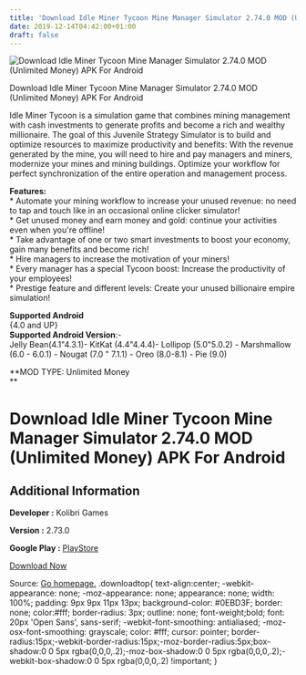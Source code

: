 ```yaml
---
title: 'Download Idle Miner Tycoon Mine Manager Simulator 2.74.0 MOD (Unlimited Money) APK For Android'
date: 2019-12-14T04:42:00+01:00
draft: false
---
```


![Download Idle Miner Tycoon Mine Manager Simulator 2.74.0 MOD (Unlimited Money) APK For Android](https://i0.wp.com/apkhome.net/wp-content/uploads/2019/11/Idle-Miner-Tycoon-Mine-Manager-Simulator-2.74.0-Mod-Unlimited-Money.png "Download Idle Miner Tycoon Mine Manager Simulator 2.74.0 MOD (Unlimited Money) APK For Android")

  

Download Idle Miner Tycoon Mine Manager Simulator 2.74.0 MOD (Unlimited Money) APK For Android

Idle Miner Tycoon is a simulation game that combines mining management with cash investments to generate profits and become a rich and wealthy millionaire. The goal of this Juvenile Strategy Simulator is to build and optimize resources to maximize productivity and benefits: With the revenue generated by the mine, you will need to hire and pay managers and miners, modernize your mines and mining buildings. Optimize your workflow for perfect synchronization of the entire operation and management process.

**Features:**  
\* Automate your mining workflow to increase your unused revenue: no need to tap and touch like in an occasional online clicker simulator!  
\* Get unused money and earn money and gold: continue your activities even when you're offline!  
\* Take advantage of one or two smart investments to boost your economy, gain many benefits and become rich!  
\* Hire managers to increase the motivation of your miners!  
\* Every manager has a special Tycoon boost: Increase the productivity of your employees!  
\* Prestige feature and different levels: Create your unused billionaire empire simulation!

**Supported Android**  
{4.0 and UP}  
**Supported Android Version**:-  
Jelly Bean(4.1"4.3.1)- KitKat (4.4"4.4.4)- Lollipop (5.0"5.0.2) - Marshmallow (6.0 - 6.0.1) - Nougat (7.0 " 7.1.1) - Oreo (8.0-8.1) - Pie (9.0)

**MOD TYPE: Unlimited Money  
**

Download Idle Miner Tycoon Mine Manager Simulator 2.74.0 MOD (Unlimited Money) APK For Android
===============================================================================================

Additional Information
----------------------

**Developer :** Kolibri Games

**Version :** 2.73.0

**Google Play :** [PlayStore](https://play.google.com/store/apps/details?id=com.fluffyfairygames.idleminertycoon)

  

[Download Now](https://store4app.co/post/download-idle-miner-tycoon-mine-manager-simulator-2-74-0-mod-unlimited-money-apk-for-android_1574797700)

  
Source: [Go homepage.](https://store4app.co/post/download-idle-miner-tycoon-mine-manager-simulator-2-74-0-mod-unlimited-money-apk-for-android_1574797700) .downloadtop{ text-align:center; -webkit-appearance: none; -moz-appearance: none; appearance: none; width: 100%; padding: 9px 9px 11px 13px; background-color: #0EBD3F; border: none; color:#fff; border-radius: 3px; outline: none; font-weight;bold; font: 20px 'Open Sans', sans-serif; -webkit-font-smoothing: antialiased; -moz-osx-font-smoothing: grayscale; color: #fff; cursor: pointer; border-radius:15px;-webkit-border-radius:15px;-moz-border-radius:5px;box-shadow:0 0 5px rgba(0,0,0,.2);-moz-box-shadow:0 0 5px rgba(0,0,0,.2);-webkit-box-shadow:0 0 5px rgba(0,0,0,.2) !important; }
